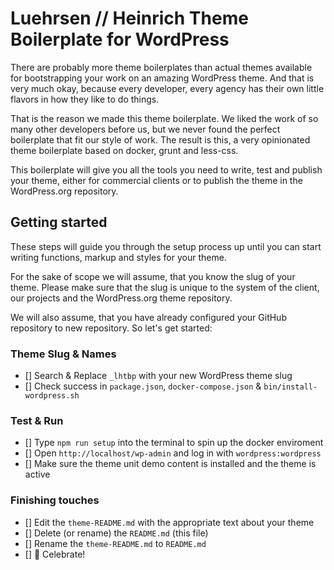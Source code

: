# Luehrsen // Heinrich Theme Boilerplate for WordPress

There are probably more theme boilerplates than actual themes available for
bootstrapping your work on an amazing WordPress theme. And that is very much
okay, because every developer, every agency has their own little flavors in how
they like to do things.

That is the reason we made this theme boilerplate. We liked the work of so many
other developers before us, but we never found the perfect boilerplate that fit
our style of work. The result is this, a very opinionated theme boilerplate
based on docker, grunt and less-css.

This boilerplate will give you all the tools you need to write, test and publish
your theme, either for commercial clients or to publish the theme in the
WordPress.org repository.


## Getting started

These steps will guide you through the setup process up until you can start
writing functions, markup and styles for your theme.

For the sake of scope we will assume, that you know the slug of your theme.
Please make sure that the slug is unique to the system of the client, our
projects and the WordPress.org theme repository.

We will also assume, that you have already configured your GitHub repository to
new repository. So let's get started:

### Theme Slug & Names

- [] Search & Replace `_lhtbp` with your new WordPress theme slug
- [] Check success in `package.json`, `docker-compose.json` & `bin/install-wordpress.sh`

### Test & Run

- [] Type `npm run setup` into the terminal to spin up the docker enviroment
- [] Open `http://localhost/wp-admin` and log in with `wordpress:wordpress`
- [] Make sure the theme unit demo content is installed and the theme is active

### Finishing touches

- [] Edit the `theme-README.md` with the appropriate text about your theme
- [] Delete (or rename) the `README.md` (this file)
- [] Rename the `theme-README.md` to `README.md`
- [] 🎉  Celebrate!
